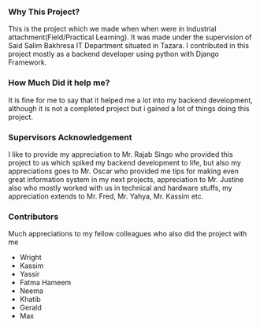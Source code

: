 ### Why This Project?
This is the project which we made when when were in Industrial attachment(Field/Practical Learning). It was made under the supervision of Said Salim Bakhresa IT Department situated in Tazara. I contributed in this project mostly as a backend developer using python with Django Framework.

### How Much Did it help me?
It is fine for me to say that it helped me a lot into my backend development, although it is not a completed project but i gained a lot of things doing this project.

### Supervisors Acknowledgement
I like to provide my appreciation to Mr. Rajab Singo who provided this project to us which spiked my backend development to life, but also my appreciations goes to Mr. Oscar who provided me tips for making even great information system in my next projects, appreciation to Mr. Justine also who mostly worked with us in technical and hardware stuffs, my appreciation extends to Mr. Fred, Mr. Yahya, Mr. Kassim etc.

### Contributors
Much appreciations to my fellow colleagues who also did the project with me
- Wright
- Kassim
- Yassir
- Fatma Hameem
- Neema
- Khatib
- Gerald
- Max
